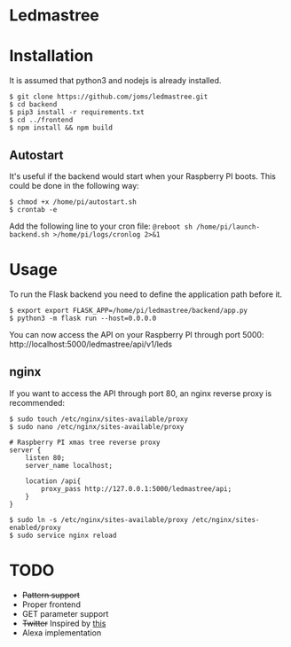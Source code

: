 # Ledmastree


# Installation

It is assumed that python3 and nodejs is already installed.

```
$ git clone https://github.com/joms/ledmastree.git
$ cd backend
$ pip3 install -r requirements.txt
$ cd ../frontend
$ npm install && npm build
```

## Autostart

It's useful if the backend would start when your Raspberry PI boots. This could be done in the following way:

```
$ chmod +x /home/pi/autostart.sh
$ crontab -e
```

Add the following line to your cron file: `@reboot sh /home/pi/launch-backend.sh >/home/pi/logs/cronlog 2>&1`

# Usage

To run the Flask backend you need to define the application path before it.

```
$ export export FLASK_APP=/home/pi/ledmastree/backend/app.py
$ python3 -m flask run --host=0.0.0.0
```

You can now access the API on your Raspberry PI through port 5000: http://localhost:5000/ledmastree/api/v1/leds

## nginx

If you want to access the API through port 80, an nginx reverse proxy is recommended:

```
$ sudo touch /etc/nginx/sites-available/proxy
$ sudo nano /etc/nginx/sites-available/proxy

# Raspberry PI xmas tree reverse proxy
server {
    listen 80;
    server_name localhost;

    location /api{
        proxy_pass http://127.0.0.1:5000/ledmastree/api;
    }
}

$ sudo ln -s /etc/nginx/sites-available/proxy /etc/nginx/sites-enabled/proxy
$ sudo service nginx reload
```

# TODO

- ~~Pattern support~~
- Proper frontend
- GET parameter support
- ~~Twitter~~ Inspired by [this](https://www.reddit.com/r/raspberry_pi/comments/7hunue/i_made_twitter_powered_christmas_lights_any_time/)
- Alexa implementation
